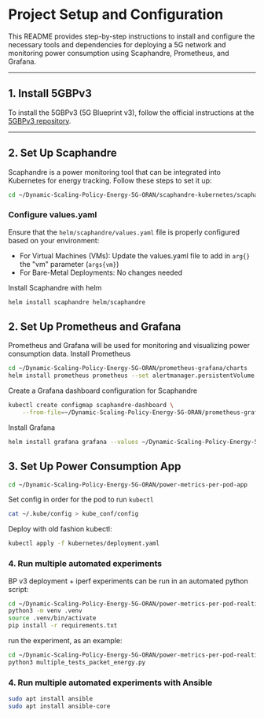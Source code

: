 # Project Setup and Configuration

This README provides step-by-step instructions to install and configure the necessary tools and dependencies for deploying a 5G network and monitoring power consumption using Scaphandre, Prometheus, and Grafana.

---

## 1. Install 5GBPv3

To install the 5GBPv3 (5G Blueprint v3), follow the official instructions at the [5GBPv3 repository](https://gitlab.inria.fr/slices-ri/blueprints/post-5g/reference_implementation/-/tree/main?ref_type=heads#deploy-5g-network).

---

## 2. Set Up Scaphandre

Scaphandre is a power monitoring tool that can be integrated into Kubernetes for energy tracking. Follow these steps to set it up:

```bash
cd ~/Dynamic-Scaling-Policy-Energy-5G-ORAN/scaphandre-kubernetes/scaphandre/
```

### Configure values.yaml

Ensure that the `helm/scaphandre/values.yaml` file is properly configured based on your environment:

- For Virtual Machines (VMs): Update the values.yaml file to add in `arg{}` the "vm" parameter (`args{vm}`)
- For Bare-Metal Deployments: No changes needed

Install Scaphandre with helm
```bash
helm install scaphandre helm/scaphandre
```

## 2. Set Up Prometheus and Grafana

Prometheus and Grafana will be used for monitoring and visualizing power consumption data.
Install Prometheus

```bash
cd ~/Dynamic-Scaling-Policy-Energy-5G-ORAN/prometheus-grafana/charts
helm install prometheus prometheus --set alertmanager.persistentVolume.enabled=false --set server.persistentVolume.enabled=false
```
Create a Grafana dashboard configuration for Scaphandre
```bash
kubectl create configmap scaphandre-dashboard \
    --from-file=~/Dynamic-Scaling-Policy-Energy-5G-ORAN/prometheus-grafana/charts/grafana/dashboards/custom-dashboard.json
```
Install Grafana
```bash
helm install grafana grafana --values ~/Dynamic-Scaling-Policy-Energy-5G-ORAN/scaphandre-kubernetes/scaphandre/docs_src/tutorials/grafana-helm-values.yaml
```

## 3. Set Up Power Consumption App
```bash
cd ~/Dynamic-Scaling-Policy-Energy-5G-ORAN/power-metrics-per-pod-app
```
Set config in order for the pod to run `kubectl`
```bash
cat ~/.kube/config > kube_conf/config
```
Deploy with old fashion kubectl:
```bash
kubectl apply -f kubernetes/deployment.yaml
```

### 4. Run multiple automated experiments
BP v3 deployment + iperf experiments can be run in an automated python script:
```bash
cd ~/Dynamic-Scaling-Policy-Energy-5G-ORAN/power-metrics-per-pod-realtime/
python3 -m venv .venv
source .venv/bin/activate
pip install -r requirements.txt
```
run the experiment, as an example:
```bash
cd ~/Dynamic-Scaling-Policy-Energy-5G-ORAN/power-metrics-per-pod-realtime/test_automation
python3 multiple_tests_packet_energy.py 
```


### 4. Run multiple automated experiments with Ansible
```bash
sudo apt install ansible
sudo apt install ansible-core
```